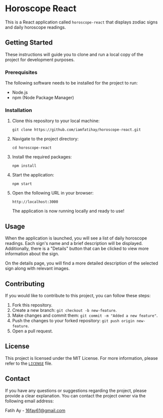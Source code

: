 
# Horoscope React

This is a React application called `horoscope-react` that displays zodiac signs and daily horoscope readings.

## Getting Started

These instructions will guide you to clone and run a local copy of the project for development purposes.

### Prerequisites

The following software needs to be installed for the project to run:

- Node.js
- npm (Node Package Manager)

### Installation

1. Clone this repository to your local machine:

   ```
   git clone https://github.com/iamfatihay/horoscope-react.git
   ```

2. Navigate to the project directory:

   ```
   cd horoscope-react
   ```

3. Install the required packages:

   ```
   npm install
   ```

4. Start the application:

   ```
   npm start
   ```

5. Open the following URL in your browser:

   ```
   http://localhost:3000
   ```

   The application is now running locally and ready to use!

## Usage

When the application is launched, you will see a list of daily horoscope readings. Each sign's name and a brief description will be displayed. Additionally, there is a "Details" button that can be clicked to view more information about the sign.

On the details page, you will find a more detailed description of the selected sign along with relevant images.

## Contributing

If you would like to contribute to this project, you can follow these steps:

1. Fork this repository.
2. Create a new branch: `git checkout -b new-feature`.
3. Make changes and commit them: `git commit -m "Added a new feature"`.
4. Push the changes to your forked repository: `git push origin new-feature`.
5. Open a pull request.

## License

This project is licensed under the MIT License. For more information, please refer to the [`LICENSE`](LICENSE) file.

## Contact

If you have any questions or suggestions regarding the project, please provide a clear explanation. You can contact the project owner via the following email address:

Fatih Ay - 16fay61@gmail.com

